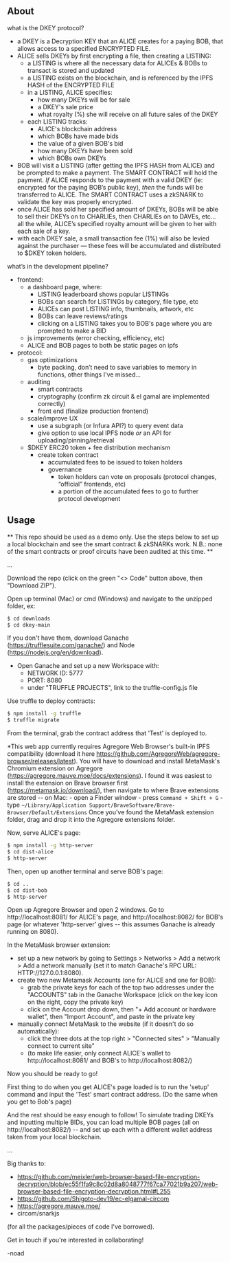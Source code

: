 ## About

what is the DKEY protocol?
- a DKEY is a Decryption KEY that an ALICE creates for a paying BOB, that allows access to a specified ENCRYPTED FILE.
- ALICE sells DKEYs by first encrypting a file, then creating a LISTING:
    - a LISTING is where all the necessary data for ALICEs & BOBs to transact is stored and updated 
    - a LISTING exists on the blockchain, and is referenced by the IPFS HASH of the ENCRYPTED FILE
    - in a LISTING, ALICE specifies:
        - how many DKEYs will be for sale
        - a DKEY's sale price
        - what royalty (%) she will receive on all future sales of the DKEY
    - each LISTING tracks:
        - ALICE's blockchain address
        - which BOBs have made bids
        - the value of a given BOB's bid
        - how many DKEYs have been sold
        - which BOBs own DKEYs
- BOB will visit a LISTING (after getting the IPFS HASH from ALICE) and be prompted to make a payment. The SMART CONTRACT will hold the payment. *If* ALICE responds to the payment with a valid DKEY (ie: encrypted for the paying BOB’s public key), *then* the funds will be transferred to ALICE. The SMART CONTRACT uses a zkSNARK to validate the key was properly encrypted. 
- once ALICE has sold her specified amount of DKEYs, BOBs will be able to sell their DKEYs on to CHARLIEs, then CHARLIEs on to DAVEs, etc… all the while, ALICE’s specified royalty amount will be given to her with each sale of a key.
- with each DKEY sale, a small transaction fee (1%) will also be levied against the purchaser — these fees will be accumulated and distributed to $DKEY token holders.

what’s in the development pipeline?
- frontend:
    - a dashboard page, where:
        - LISTING leaderboard shows popular LISTINGs
        - BOBs can search for LISTINGs by category, file type, etc
        - ALICEs can post LISTING info, thumbnails, artwork, etc
        - BOBs can leave reviews/ratings
        - clicking on a LISTING takes you to BOB's page where you are prompted to make a BID
    - js improvements (error checking, efficiency, etc)
    - ALICE and BOB pages to both be static pages on ipfs
- protocol:
    - gas optimizations
        - byte packing, don’t need to save variables to memory in functions, other things I've missed...
    - auditing
        - smart contracts
        - cryptography (confirm zk circuit & el gamal are implemented correctly)
        - front end (finalize production frontend)
    - scale/improve UX
        - use a subgraph (or Infura API?) to query event data
        - give option to use local IPFS node *or* an API for uploading/pinning/retrieval
    - $DKEY ERC20 token + fee distribution mechanism
        - create token contract
            - accumulated fees to be issued to token holders
            - governance
                - token holders can vote on proposals (protocol changes, “official” frontends, etc)
                - a portion of the accumulated fees to go to further protocol development

## Usage

** This repo should be used as a demo only. Use the steps below to set up a local blockchain and see the smart contract & zkSNARKs work. N.B.: none of the smart contracts or proof circuits have been audited at this time. **

...

Download the repo (click on the green "<> Code" button above, then "Download ZIP"). 

Open up terminal (Mac) or cmd (Windows) and navigate to the unzipped folder, ex:
```bash
$ cd downloads
$ cd dkey-main
```

If you don't have them, download Ganache (https://trufflesuite.com/ganache/) and Node (https://nodejs.org/en/download).
- Open Ganache and set up a new Workspace with:
    - NETWORK ID: 5777
    - PORT: 8080
    - under "TRUFFLE PROJECTS", link to the truffle-config.js file

Use truffle to deploy contracts:
```bash
$ npm install -g truffle
$ truffle migrate
```

From the terminal, grab the contract address that 'Test' is deployed to.

*This web app currently requires Agregore Web Browser's built-in IPFS compatibility (download it here https://github.com/AgregoreWeb/agregore-browser/releases/latest). You will have to download and install MetaMask's Chromium extension on Agregore (https://agregore.mauve.moe/docs/extensions). I found it was easiest to install the extension on Brave browser first (https://metamask.io/download/), then navigate to where Brave extensions are stored -- on Mac:
    - open a Finder window
    - press `Command + Shift + G`
    - type `~/Library/Application Support/BraveSoftware/Brave-Browser/Default/Extensions`
Once you've found the MetaMask extension folder, drag and drop it into the Agregore extensions folder.

Now, serve ALICE's page:
```bash
$ npm install -g http-server
$ cd dist-alice
$ http-server
```

Then, open up another terminal and serve BOB's page:
```bash
$ cd ..
$ cd dist-bob
$ http-server
```

Open up Agregore Browser and open 2 windows. Go to http://localhost:8081/ for ALICE's page, and http://localhost:8082/ for BOB's page (or whatever 'http-server' gives -- this assumes Ganache is already running on 8080).

In the MetaMask browser extension: 
- set up a new network by going to Settings > Networks > Add a network > Add a network manually (set it to match Ganache's RPC URL: HTTP://127.0.0.1:8080).
- create two new Metamask Accounts (one for ALICE and one for BOB): 
    - grab the private keys for each of the top two addresses under the "ACCOUNTS" tab in the Ganache Workspace (click on the key icon on the right, copy the private key)
    - click on the Account drop down, then "+ Add account or hardware wallet", then "Import Account", and paste in the private key
- manually connect MetaMask to the website (if it doesn't do so automatically):
    - click the three dots at the top right > "Connected sites" > "Manually connect to current site"
    - (to make life easier, only connect ALICE's wallet to http://localhost:8081/ and BOB's to http://localhost:8082/)

Now you should be ready to go!

First thing to do when you get ALICE's page loaded is to run the 'setup' command and input the 'Test' smart contract address.
(Do the same when you get to Bob's page)

And the rest should be easy enough to follow! To simulate trading DKEYs and inputting multiple BIDs, you can load multiple BOB pages (all on http://localhost:8082/) -- and set up each with a different wallet address taken from your local blockchain.

...

Big thanks to:
- https://github.com/meixler/web-browser-based-file-encryption-decryption/blob/ec55f1fa9c8c02d8a8048777f67ca77021b9a207/web-browser-based-file-encryption-decryption.html#L255
- https://github.com/Shigoto-dev19/ec-elgamal-circom
- https://agregore.mauve.moe/
- circom/snarkjs

(for all the packages/pieces of code I've borrowed).

Get in touch if you're interested in collaborating!

-noad